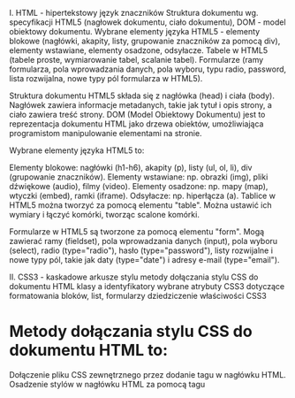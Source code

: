 I. HTML - hipertekstowy język znaczników
Struktura dokumentu wg. specyfikacji HTML5 (nagłowek dokumentu, ciało dokumentu), DOM - model obiektowy dokumentu.
Wybrane elementy języka HTML5 - elementy blokowe (nagłówki, akapity, listy, grupowanie znaczników za pomocą div), elementy wstawiane, elementy osadzone, odsyłacze.
Tabele w HTML5 (tabele proste, wymiarowanie tabel, scalanie tabel).
Formularze (ramy formularza, pola wprowadzania danych, pola wyboru, typu radio, password,  lista rozwijalna, nowe typy pól formularza w HTML5).


Struktura dokumentu HTML5 składa się z nagłówka (head) i ciała (body). Nagłówek zawiera informacje metadanych, 
takie jak tytuł i opis strony, a ciało zawiera treść strony.
DOM (Model Obiektowy Dokumentu) jest to reprezentacja dokumentu HTML jako drzewa obiektów, umożliwiająca programistom manipulowanie elementami na stronie.

Wybrane elementy języka HTML5 to:

Elementy blokowe: nagłówki (h1-h6), akapity (p), listy (ul, ol, li), div (grupowanie znaczników).
Elementy wstawiane: np. obrazki (img), pliki dźwiękowe (audio), filmy (video).
Elementy osadzone: np. mapy (map), wtyczki (embed), ramki (iframe).
Odsyłacze: np. hiperłącza (a).
Tablice w HTML5 można tworzyć za pomocą elementu "table". Można ustawić ich wymiary i łączyć komórki, tworząc scalone komórki.

Formularze w HTML5 są tworzone za pomocą elementu "form". Mogą zawierać ramy (fieldset), pola wprowadzania danych (input), 
pola wyboru (select), radio (type="radio"), hasło (type="password"), listy rozwijalne i nowe typy pól, takie jak daty (type="date") i adresy e-mail (type="email").

II. CSS3 - kaskadowe arkusze stylu
metody dołączania stylu CSS do dokumentu HTML
klasy a identyfikatory
wybrane atrybuty CSS3 dotyczące formatowania bloków, list, formularzy
dziedziczenie właściwości CSS3


<h1> Metody dołączania stylu CSS do dokumentu HTML to: </h1>

Dołączenie pliku CSS zewnętrznego przez dodanie tagu <link> w nagłówku HTML.
Osadzenie stylów w nagłówku HTML za pomocą tagu <style>.
Bezpośrednie dołączenie stylów do elementu HTML za pomocą atrybutu "style".
Klasy i identyfikatory są to selektory CSS, które pozwalają na identyfikowanie i formatowanie określonych elementów HTML. Klasa jest wspólna dla wielu elementów, a identyfikator jest unikalny dla każdego elementu.

Wybrane atrybuty CSS3 dotyczące formatowania bloków to:

Właściwości układu (np. float, display, position)
Właściwości marginesów i paddingu
Właściwości tła (np. background-color, background-image)
Wybrane atrybuty CSS3 dotyczące formatowania list to:

Właściwości wyglądu punktów listy (np. list-style-type, list-style-image)
Właściwości położenia punktów listy (np. padding-left)
Wybrane atrybuty CSS3 dotyczące formatowania formularzy to:

Właściwości wyglądu pola formularza (np. border, padding, background)
Właściwości tekstu (np. font-size, color)
Właściwości interaktywności (np. :hover, :focus)
Dziedziczenie właściwości CSS3 polega na przekazywaniu wartości właściwości z rodzica na dziecko. 
Jeśli dziecko nie posiada własnej wartości dla danej właściwości, jest ona dziedziczona z rodzica. 
Można nadpisać dziedziczone właściwości za pomocą nowych wartości dla dziecka.
